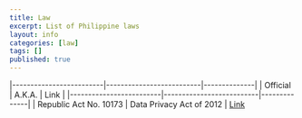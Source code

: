 ```yaml
---
title: Law
excerpt: List of Philippine laws
layout: info
categories: [law]
tags: []
published: true
---
```


|-------------------------|--------------------------|--------------|
| Official                | A.K.A.                   | Link         |
|-------------------------|--------------------------|--------------|
| Republic Act No. 10173  | Data Privacy Act of 2012 | [Link](http://www.gov.ph/2012/08/15/republic-act-no-10173/)